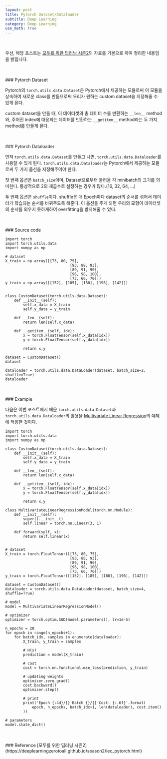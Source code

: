 ```yaml
---
layout: post
title: Pytorch Dataset/Dataloader
subtitle: Deep Learning
category: Deep Learning
use_math: true
---
```


<br>

우선, 해당 포스트는 [모두를 위한 딥러닝 시즌2](https://deeplearningzerotoall.github.io/season2/lec_pytorch.html)의 자료를 기본으로 하여 정리한 내용임을 밝힙니다.

<br>
<br>
### Pytorch Dataset

Pytorch의 ```torch.utils.data.Dataset```은 Pytorch에서 제공하는 모듈로써 이 모듈을 상속하여 새로운 class를 만듦으로써 우리가 원하는 custom dataset을 지정해줄 수 있게 된다.

custom dataset을 만들 때, 이 데이터셋의 총 데이터 수를 반환하는  ```__len__``` method와, 주어진 index에 대응되는 데이터를 반환하는 ```__getitem__``` method라는 두 가지 method를 만들게 된다.

<br>
<br>
### Pytorch Dataloader

먼저 ```torch.utils.data.Dataset```를 만들고 나면, ```torch.utils.data.Dataloader```를 사용할 수 있게 된다. ```torch.utils.data.Dataloader```는 Pytorch에서 제공하는 모듈로써 두 가지 옵션을 지정해주어야 한다.

첫 번째 옵션은 ```batch_size```이며, Dataset으로부터 불러올 각 minibatch의 크기를 의미한다. 통상적으로 2의 제곱수로 설정하는 경우가 많다.(16, 32, 64, ...)

두 번째 옵션은 ```shuffle```이다. shuffle은 매 Epoch마다 dataset의 순서를 섞어서 데이터가 학습되는 순서를 바꿔주도록 해준다. 이 옵션을 주게 되면 우리의 모형이 데이터셋의 순서를 외우지 못하게하여 overfitting을 방지해줄 수 있다.

<br>
<br>
### Source code

```
import torch
import torch.utils.data
import numpy as np

# dataset
X_train = np.array([[73, 80, 75],
                             [93, 88, 93],
                             [89, 91, 90],
                             [96, 98, 100],
                             [73, 66, 70]])
y_train = np.array([[152], [185], [180], [196], [142]])


class CustomDataset(torch.utils.data.Dataset):
    def __init__(self):
        self.x_data = X_train
        self.y_data = y_train

    def __len__(self):
        return len(self.x_data)

    def __getitem__(self, idx):
        x = torch.FloatTensor(self.x_data[idx])
        y = torch.FloatTensor(self.y_data[idx])

        return x,y

dataset = CustomDataset()
dataset

dataloader = torch.utils.data.DataLoader(dataset, batch_size=2, shuffle=True)
dataloader
```

<br>
<br>
### Example

다음은 이번 포스트에서 배운 ```torch.utils.data.Dataset```과 ```torch.utils.data.Dataloader```의 활용을 [Multivariate Linear Regression](https://kjhov195.github.io/2020-01-03-multivariate_linear_regression/)의 예제에 적용한 것이다.

```
import torch
import torch.utils.data
import numpy as np

class CustomDataset(torch.utils.data.Dataset):
    def __init__(self):
        self.x_data = X_train
        self.y_data = y_train

    def __len__(self):
        return len(self.x_data)

    def __getitem__(self, idx):
        x = torch.FloatTensor(self.x_data[idx])
        y = torch.FloatTensor(self.y_data[idx])

        return x,y

class MultivariateLinearRegressionModel(torch.nn.Module):
    def __init__(self):
        super().__init__()
        self.linear = torch.nn.Linear(3, 1)

    def forward(self, x):
        return self.linear(x)


# dataset
X_train = torch.FloatTensor([[73, 80, 75],
                             [93, 88, 93],
                             [89, 91, 90],
                             [96, 98, 100],
                             [73, 66, 70]])
y_train = torch.FloatTensor([[152], [185], [180], [196], [142]])

dataset = CustomDataset()
dataloader = torch.utils.data.DataLoader(dataset, batch_size=4, shuffle=True)

# model
model = MultivariateLinearRegressionModel()

# optimizer
optimizer = torch.optim.SGD(model.parameters(), lr=1e-5)

n_epochs = 20
for epoch in range(n_epochs+1):
    for batch_idx, samples in enumerate(dataloader):
        X_train, y_train = samples

        # H(x)
        prediction = model(X_train)

        # cost
        cost = torch.nn.functional.mse_loss(prediction, y_train)

        # updating weights
        optimizer.zero_grad()
        cost.backward()
        optimizer.step()

        # print
        print('Epoch {:4d}/{} Batch {}/{} Cost: {:.6f}'.format(
            epoch, n_epochs, batch_idx+1, len(dataloader), cost.item()
        ))

# parameters
model.state_dict()
```


<br>
<br>
### Reference
[모두를 위한 딥러닝 시즌2](https://deeplearningzerotoall.github.io/season2/lec_pytorch.html)

